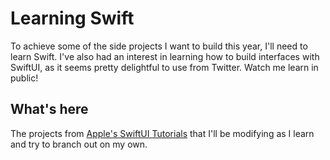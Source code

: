 # Learning Swift
To achieve some of the side projects I want to build this year, I'll need to learn Swift. I've also had an interest in learning how to build interfaces with SwiftUI, as it seems pretty delightful to use from Twitter. Watch me learn in public!

## What's here
The projects from [Apple's SwiftUI Tutorials](https://developer.apple.com/tutorials/swiftui) that I'll be modifying as I learn and try to branch out on my own.
